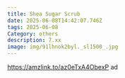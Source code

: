 ```yaml
---
title: Shea Sugar Scrub
date: 2025-06-08T14:42:07.746Z
tags: 2025-06-08
Category: others
description: 7.xx
image: img/91lhnok2byl._sl1500_.jpg
---
```

https://amzlink.to/az0eTxA4ObexP  ad
